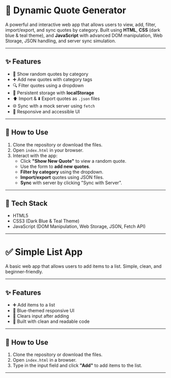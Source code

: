 # 📝 Dynamic Quote Generator

A powerful and interactive web app that allows users to view, add, filter, import/export, and sync quotes by category. Built using **HTML**, **CSS** (dark blue & teal theme), and **JavaScript** with advanced DOM manipulation, Web Storage, JSON handling, and server sync simulation.

---

## ✨ Features

- 🔁 Show random quotes by category
- ➕ Add new quotes with category tags
- 🔍 Filter quotes using a dropdown
- 💾 Persistent storage with **localStorage**
- ⬆️ Import & ⬇️ Export quotes as `.json` files
- 🌐 Sync with a mock server using `fetch`
- 📱 Responsive and accessible UI

---

## 🚀 How to Use

1. Clone the repository or download the files.
2. Open `index.html` in your browser.
3. Interact with the app:
   - Click **"Show New Quote"** to view a random quote.
   - Use the form to **add new quotes**.
   - **Filter by category** using the dropdown.
   - **Import/export** quotes using JSON files.
   - **Sync** with server by clicking "Sync with Server".

---

## 📁 Tech Stack

- HTML5
- CSS3 (Dark Blue & Teal Theme)
- JavaScript (DOM Manipulation, Web Storage, JSON, Fetch API)

---

# ✅ Simple List App

A basic web app that allows users to add items to a list. Simple, clean, and beginner-friendly.

---

## ✨ Features

- ➕ Add items to a list
- 🎨 Blue-themed responsive UI
- 🧹 Clears input after adding
- 📖 Built with clean and readable code

---

## 🚀 How to Use

1. Clone the repository or download the files.
2. Open `index.html` in a browser.
3. Type in the input field and click **"Add"** to add items to the list.

---